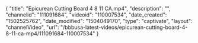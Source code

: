 {
    "title": "Epicurean Cutting Board 4 8 11 CA.mp4",
    "description": "",
    "channelid": "111091684",
    "videoid": "110007534",
    "date_created": "1502525762",
    "date_modified": "1504049170",
    "type": "captivate",
    "layout": "channelVideo",
    "url": "\/bbbusa-latest-videos\/epicurean-cutting-board-4-8-11-ca-mp4\/111091684-110007534"
}